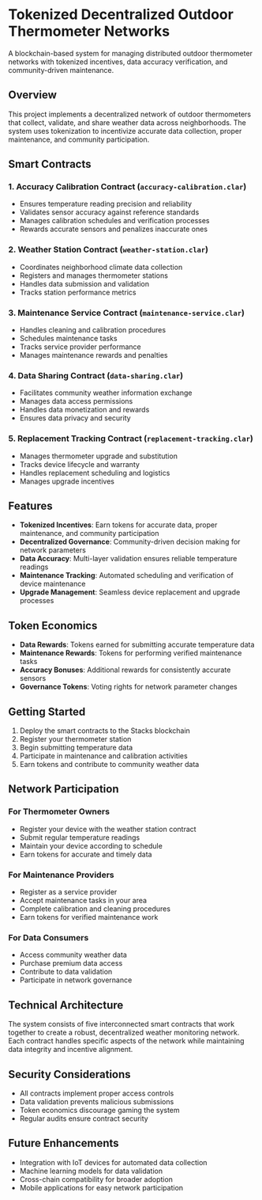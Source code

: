 # Tokenized Decentralized Outdoor Thermometer Networks

A blockchain-based system for managing distributed outdoor thermometer networks with tokenized incentives, data accuracy verification, and community-driven maintenance.

## Overview

This project implements a decentralized network of outdoor thermometers that collect, validate, and share weather data across neighborhoods. The system uses tokenization to incentivize accurate data collection, proper maintenance, and community participation.

## Smart Contracts

### 1. Accuracy Calibration Contract (`accuracy-calibration.clar`)
- Ensures temperature reading precision and reliability
- Validates sensor accuracy against reference standards
- Manages calibration schedules and verification processes
- Rewards accurate sensors and penalizes inaccurate ones

### 2. Weather Station Contract (`weather-station.clar`)
- Coordinates neighborhood climate data collection
- Registers and manages thermometer stations
- Handles data submission and validation
- Tracks station performance metrics

### 3. Maintenance Service Contract (`maintenance-service.clar`)
- Handles cleaning and calibration procedures
- Schedules maintenance tasks
- Tracks service provider performance
- Manages maintenance rewards and penalties

### 4. Data Sharing Contract (`data-sharing.clar`)
- Facilitates community weather information exchange
- Manages data access permissions
- Handles data monetization and rewards
- Ensures data privacy and security

### 5. Replacement Tracking Contract (`replacement-tracking.clar`)
- Manages thermometer upgrade and substitution
- Tracks device lifecycle and warranty
- Handles replacement scheduling and logistics
- Manages upgrade incentives

## Features

- **Tokenized Incentives**: Earn tokens for accurate data, proper maintenance, and community participation
- **Decentralized Governance**: Community-driven decision making for network parameters
- **Data Accuracy**: Multi-layer validation ensures reliable temperature readings
- **Maintenance Tracking**: Automated scheduling and verification of device maintenance
- **Upgrade Management**: Seamless device replacement and upgrade processes

## Token Economics

- **Data Rewards**: Tokens earned for submitting accurate temperature data
- **Maintenance Rewards**: Tokens for performing verified maintenance tasks
- **Accuracy Bonuses**: Additional rewards for consistently accurate sensors
- **Governance Tokens**: Voting rights for network parameter changes

## Getting Started

1. Deploy the smart contracts to the Stacks blockchain
2. Register your thermometer station
3. Begin submitting temperature data
4. Participate in maintenance and calibration activities
5. Earn tokens and contribute to community weather data

## Network Participation

### For Thermometer Owners
- Register your device with the weather station contract
- Submit regular temperature readings
- Maintain your device according to schedule
- Earn tokens for accurate and timely data

### For Maintenance Providers
- Register as a service provider
- Accept maintenance tasks in your area
- Complete calibration and cleaning procedures
- Earn tokens for verified maintenance work

### For Data Consumers
- Access community weather data
- Purchase premium data access
- Contribute to data validation
- Participate in network governance

## Technical Architecture

The system consists of five interconnected smart contracts that work together to create a robust, decentralized weather monitoring network. Each contract handles specific aspects of the network while maintaining data integrity and incentive alignment.

## Security Considerations

- All contracts implement proper access controls
- Data validation prevents malicious submissions
- Token economics discourage gaming the system
- Regular audits ensure contract security

## Future Enhancements

- Integration with IoT devices for automated data collection
- Machine learning models for data validation
- Cross-chain compatibility for broader adoption
- Mobile applications for easy network participation
